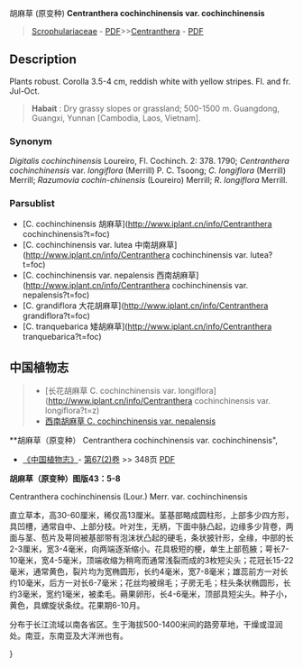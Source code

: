 胡麻草 (原变种) **Centranthera cochinchinensis var. cochinchinensis**

> [Scrophulariaceae](http://www.iplant.cn/info/Scrophulariaceae?t=foc) - [PDF](http://www.iplant.cn/foc/pdf/Scrophulariaceae.pdf)>>[Centranthera](http://www.iplant.cn/info/Centranthera?t=foc) - [PDF](http://www.iplant.cn/foc/pdf/Centranthera.pdf)

## Description

Plants robust. Corolla 3.5-4 cm, reddish white with yellow stripes. Fl. and fr. Jul-Oct.

> **Habait** : 
> Dry grassy slopes or grassland; 500-1500 m. Guangdong, Guangxi, Yunnan [Cambodia, Laos, Vietnam].

### Synonym
*Digitalis cochinchinensis* Loureiro, Fl. Cochinch. 2: 378. 1790; *Centranthera cochinchinensis* var. *longiflora* (Merrill) P. C. Tsoong; *C. longiflora* (Merrill) Merrill; *Razumovia cochin-chinensis* (Loureiro) Merrill; *R*. *longiflora* Merrill.

### Parsublist

* [C.  cochinchinensis  胡麻草](http://www.iplant.cn/info/Centranthera cochinchinensis?t=foc)
* [C.  cochinchinensis var. lutea  中南胡麻草](http://www.iplant.cn/info/Centranthera cochinchinensis var. lutea?t=foc)
* [C.  cochinchinensis var. nepalensis  西南胡麻草](http://www.iplant.cn/info/Centranthera cochinchinensis var. nepalensis?t=foc)
* [C.  grandiflora  大花胡麻草](http://www.iplant.cn/info/Centranthera grandiflora?t=foc)
* [C.  tranquebarica  矮胡麻草](http://www.iplant.cn/info/Centranthera tranquebarica?t=foc)

## 中国植物志

> * [长花胡麻草  C.  cochinchinensis var. longiflora](http://www.iplant.cn/info/Centranthera cochinchinensis var. longiflora?t=z)
> * [西南胡麻草  C.  cochinchinensis var. nepalensis](Centranthera-cochinchinensis-var-nepalensis-西南胡麻草.md)

**胡麻草（原变种） Centranthera cochinchinensis var. cochinchinensis",

* [《中国植物志》](http://www.iplant.cn/frps)- [第67(2)卷](http://www.iplant.cn/frps/vol/67(2)) >> 348页 [PDF](http://www.iplant.cn/frps/pdf/67(2)/348.pdf)

**胡麻草（原变种）图版43：5-8**

Centranthera cochinchinensis (Lour.) Merr. var. cochinchinensis

直立草本，高30-60厘米，稀仅高13厘米。茎基部略成圆柱形，上部多少四方形，具凹槽，通常自中、上部分枝。叶对生，无柄，下面中脉凸起，边缘多少背卷，两面与茎、苞片及萼同被基部带有泡沫状凸起的硬毛，条状披针形，全缘，中部的长2-3厘米，宽3-4毫米，向两端逐渐缩小。花具极短的梗，单生上部苞腋；萼长7-10毫米，宽4-5毫米，顶端收缩为稍弯而通常浅裂而成的3枚短尖头；花冠长15-22毫米，通常黄色，裂片均为宽椭圆形，长约4毫米，宽7-8毫米；雄蕊前方一对长约10毫米，后方一对长6-7毫米；花丝均被绵毛；子房无毛；柱头条状椭圆形，长约3毫米，宽约1毫米，被柔毛。蒴果卵形，长4-6毫米，顶部具短尖头。种子小，黄色，具螺旋状条纹。花果期6-10月。

分布于长江流域以南各省区。生于海拔500-1400米间的路旁草地，干燥或湿润处。南亚，东南亚及大洋洲也有。

}